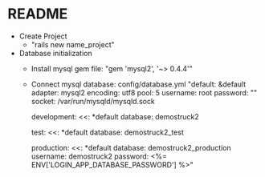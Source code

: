 # README
* Create Project 
    - "rails new name_project"
* Database initialization
    - Install mysql gem file: "gem 'mysql2', '~> 0.4.4'"
    - Connect mysql database: config/database.yml
       "default: &default
          adapter: mysql2
          encoding: utf8
          pool: 5
          username: root
          password: ""
          socket: /var/run/mysqld/mysqld.sock
        
        development:
          <<: *default
          database: demostruck2
        
        test:
          <<: *default
          database: demostruck2_test
        
        production:
          <<: *default
          database: demostruck2_production
          username: demostruck2
          password: <%= ENV['LOGIN_APP_DATABASE_PASSWORD'] %>"



